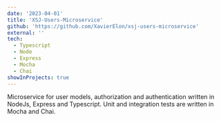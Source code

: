 ```yaml
---
date: '2023-04-01'
title: 'XSJ-Users-Microservice'
github: 'https://github.com/XavierElon/xsj-users-microservice'
external: ''
tech:
  - Typescript
  - Node
  - Express
  - Mocha
  - Chai
showInProjects: true
---
```


Microservice for user models, authorization and authentication written in NodeJs, Express and Typescript. Unit and integration tests are written in Mocha and Chai.
